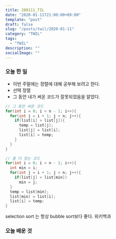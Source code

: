 ```yaml
---
title: 200111_TIL
date: "2020-01-11T21:00:00+09:00"
template: "post"
draft: false
slug: "/posts/twil/2020-01-11"
category: "TWIL"
tags:
  - "TWIL"
description: ""
socialImage: ""
---
```


### 오늘 한 일

- 이번 주말에는 정렬에 대해 공부해 보려고 한다.
- 선택 정렬
- 그 동안 내가 써온 코드가 잘못되었음을 알았다.  

~~~c
// 그 동안 써온 코드
for(int i = 0; i < n - 1; i++){
  for(int j = i + 1; j < n; j++){
    if(list[i] > list[j]){
      temp = list[j];
      list[j] = list[i];
      list[i] = temp;
    }
  }
}
~~~

~~~c
// 좀 더 맞는 코드
for(int i = 0; i < n - 1; i++){
  int min = i;
  for(int j = i + 1; j < n; j++){
    if(list[j] < list[min])
      min = j;
  }
  temp = list[min];
  list[min] = list[i];
  list[i] = temp;
}
~~~

selection sort 는 항상 bubble sort보다 좋다. 위키백과
  
### 오늘 배운 것

